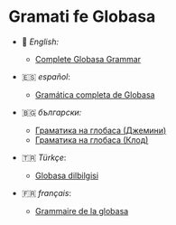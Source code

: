 # Gramati fe Globasa

- 🏴󠁧󠁢󠁥󠁮󠁧󠁿 _English:_
  - [Complete Globasa Grammar](./eng/)

- 🇪🇸 _español_:
  - [Gramática completa de Globasa](./spa/)

- 🇧🇬 _български:_
  - [Граматика на глобаса (Джемини)](./bg-gemini/)
  - [Граматика на глобаса (Клод)](./bg-claude/)

- 🇹🇷 _Türkçe_:
  - [Globasa dilbilgisi](./tr-gemini/)

- 🇫🇷 _français_:
  - [Grammaire de la globasa](./fr-gemini/)

<!---
## Contributing

Do not edit the root `README.md` file, edit [docs/README.md](docs/README.md) instead

### Add new book

```sh
mdbook init ./books/new-book
just --yes sync-theme
# Edit `docs/README.md` and run:
just sync-readme
just build
```

### Build books

```sh
just --yes sync-theme
just build
# just serve
```
--->
